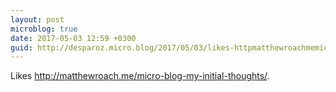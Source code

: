 ```yaml
---
layout: post
microblog: true
date: 2017-05-03 12:59 +0300
guid: http://desparoz.micro.blog/2017/05/03/likes-httpmatthewroachmemicroblogmyinitialthoughts.html
---
```

Likes <a class="u-like-of" href="http://matthewroach.me/micro-blog-my-initial-thoughts/">http://matthewroach.me/micro-blog-my-initial-thoughts/</a>.
